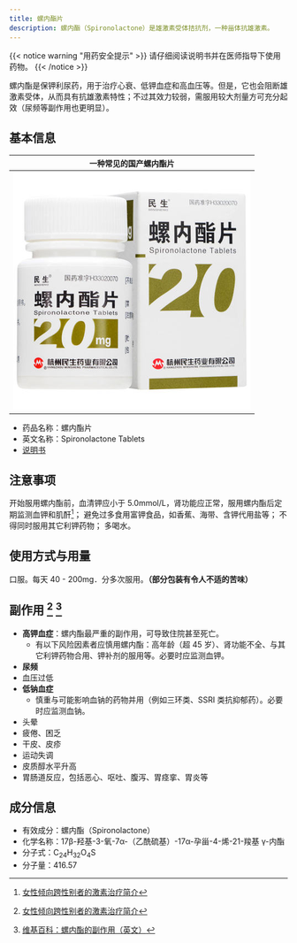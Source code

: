 ```yaml
---
title: 螺内酯片
description: 螺内酯（Spironolactone）是雄激素受体拮抗剂，一种甾体抗雄激素。
---
```


{{< notice warning "用药安全提示" >}}
请仔细阅读说明书并在医师指导下使用药物。
{{< /notice >}}

螺内酯是保钾利尿药，用于治疗心衰、低钾血症和高血压等。但是，它也会阻断雄激素受体，从而具有抗雄激素特性；不过其效力较弱，需服用较大剂量方可充分起效（尿频等副作用也更明显）。

## 基本信息

|    一种常见的国产螺内酯片    |
| :--------------------------: |
| ![20 mg](spironolactone.jpg) |

- 药品名称：螺内酯片
- 英文名称：Spironolactone Tablets
- [说明书](./spironolactone-zh.pdf)

## 注意事项

开始服用螺内酯前，血清钾应小于 5.0mmol/L，肾功能应正常，服用螺内酯后定期监测血钾和肌酐[^1]；
避免过多食用富钾食品，如香蕉、海带、含钾代用盐等；
不得同时服用其它利钾药物；
多喝水。

## 使用方式与用量

口服。每天 40 - 200mg．分多次服用。**（部分包装有令人不适的苦味）**

## 副作用 [^1] [^2]

- **高钾血症**：螺内酯最严重的副作用，可导致住院甚至死亡。
  - 有以下风险因素者应慎用螺内酯：高年龄（超 45 岁）、肾功能不全、与其它利钾药物合用、钾补剂的服用等。必要时应监测血钾。
- **尿频**
- 血压过低
- **低钠血症**
  - 慎重与可能影响血钠的药物并用（例如三环类、SSRI 类抗抑郁药）。必要时应监测血钠。
- 头晕
- 疲倦、困乏
- 干皮、皮疹
- 运动失调
- 皮质醇水平升高
- 胃肠道反应，包括恶心、呕吐、腹泻、胃痉挛、胃炎等

## 成分信息

- 有效成分：螺内酯（Spironolactone）
- 化学名称：17β-羟基-3-氧-7α-（乙酰硫基）-17α-孕甾-4-烯-21-羧基 γ-内酯
- 分子式：C<sub>24</sub>H<sub>32</sub>O<sub>4</sub>S
- 分子量：416.57

[^1]: [女性倾向跨性别者的激素治疗简介](https://tfsci.mtf.wiki/zh-cn/articles/transfem-intro/#spironolactone)
[^2]: [维基百科：螺内酯的副作用（英文）](https://en.wikipedia.org/wiki/Spironolactone#Side_effects)
